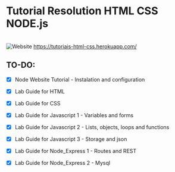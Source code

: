 # Tutorial Resolution HTML CSS NODE.js
<br> ![Website](https://img.shields.io/website?down_color=red&down_message=offline&up_color=green&up_message=online&url=https%3A%2F%2Ftutoriais-html-css.herokuapp.com%2F)            https://tutoriais-html-css.herokuapp.com/
## TO-DO:
- [x] Node Website Tutorial - Instalation and configuration
- [x] Lab Guide for HTML
- [x] Lab Guide for CSS
- [x] Lab Guide for Javascript 1 - Variables and forms
- [x] Lab Guide for Javascript 2 - Lists, objects, loops and functions
- [x] Lab Guide for Javascript 3 - Storage and json
- [x] Lab Guide for Node_Express 1 - Routes and REST
- [x] Lab Guide for Node_Express 2 - Mysql



